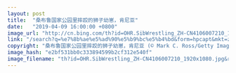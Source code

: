 ```yaml
---
layout: post
title:  "桑布鲁国家公园里摔跤的狮子幼崽，肯尼亚"
date:   "2019-04-09 16:00:00 +0800"
image_url: "http://cn.bing.com/th?id=OHR.SibWrestling_ZH-CN4106007210_1920x1080.jpg&rf=LaDigue_1920x1080.jpg&pid=hp"
link: "/search?q=%e7%8b%ae%e5%ad%90%e5%b9%bc%e5%b4%bd&form=hpcapt&mkt=zh-cn"
copyright: "桑布鲁国家公园里摔跤的狮子幼崽，肯尼亚 (© Mark C. Ross/Getty Images)"
image_hash: "e2bf531bb0c333894599b2cf312e540f"
image_filename: "th?id=OHR.SibWrestling_ZH-CN4106007210_1920x1080.jpg&rf=LaDigue_1920x1080.jpg&pid=hp"
---
```

